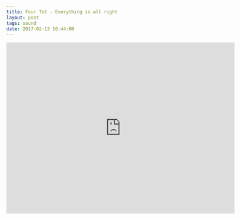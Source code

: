 ```yaml
---
title: Four Tet - Everything is all right
layout: post
tags: sound
date: 2017-02-13 10:44:00
---
```

<iframe width="603" height="452" src="https://www.youtube.com/embed/FpzzyLxYS7o" frameborder="0" allowfullscreen="true"></iframe>
